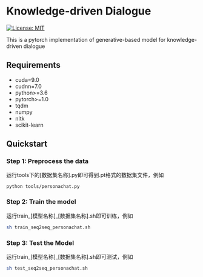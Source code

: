 Knowledge-driven Dialogue
=============================
[![License: MIT](https://img.shields.io/badge/License-MIT-yellow.svg)](https://opensource.org/licenses/MIT)

This is a pytorch implementation of generative-based model for knowledge-driven dialogue

## Requirements

* cuda=9.0
* cudnn=7.0
* python>=3.6
* pytorch>=1.0
* tqdm
* numpy
* nltk
* scikit-learn

## Quickstart

### Step 1: Preprocess the data

运行tools下的[数据集名称].py即可得到.pt格式的数据集文件，例如

```
python tools/personachat.py
```

### Step 2: Train the model

运行train_[模型名称]_[数据集名称].sh即可训练，例如

```bash
sh train_seq2seq_personachat.sh
```

### Step 3: Test the Model

运行train_[模型名称]_[数据集名称].sh即可测试，例如

```bash
sh test_seq2seq_personachat.sh
```
